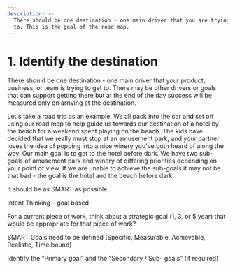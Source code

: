 ```yaml
---
description: >-
  There should be one destination - one main driver that you are trying to get
  to. This is the goal of the road map.
---
```


# 1. Identify the destination

There should be one destination - one main driver that your product, business, or team is trying to get to. There may be other drivers or goals that can support getting there but at the end of the day success will be measured only on arriving at the destination. 

Let's take a road trip as an example. We all pack into the car and set off using our road map to help guide us towards our destination of a hotel by the beach for a weekend spent playing on the beach. The kids have decided that we really must stop at an amusement park, and your partner loves the idea of popping into a nice winery you've both heard of along the way. Our main goal is to get to the hotel before dark. We have two sub-goals of amusement park and winery of differing priorities depending on your point of view. If we are unable to achieve the sub-goals it may not be that bad - the goal is the hotel and the beach before dark.







It should be as SMART as possible.

Intent Thinking – goal based

For a current piece of work, think about a strategic goal \(1, 3, or 5 year\) that would be appropriate for that piece of work?

SMART Goals need to be defined \(Specific, Measurable, Achievable, Realistic, Time bound\)

Identify the “Primary goal” and the “Secondary / Sub- goals” \(if required\)



